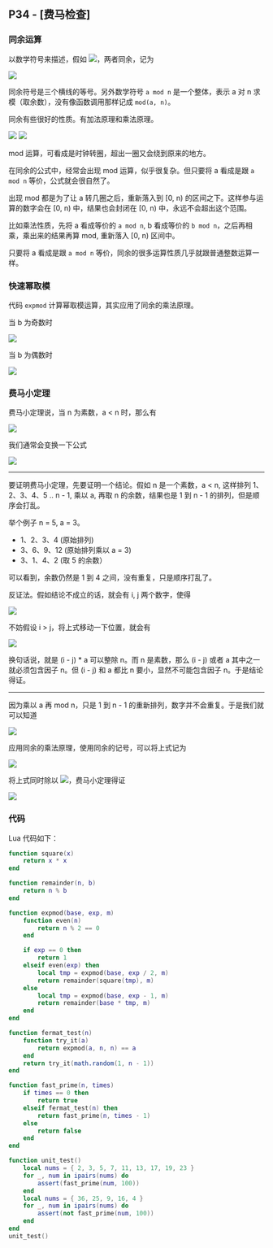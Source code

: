 ## P34 - [费马检查]

### 同余运算

以数学符号来描述，假如 <img src="http://latex.codecogs.com/svg.latex?a\bmod%20n%20==%20b\bmod%20n"/>，两者同余，记为 

<img src="http://latex.codecogs.com/svg.latex?a\equiv%20b\mod%20n"/>

同余符号是三个横线的等号。另外数学符号 `a mod n` 是一个整体，表示 a 对 n 求模（取余数），没有像函数调用那样记成 `mod(a, n)`。

同余有些很好的性质。有加法原理和乘法原理。

<img src="http://latex.codecogs.com/svg.latex?(a+b)\bmod%20n%20=%20[(a\bmod%20n)+(b\bmod%20n)]\bmod%20n"/>

<img src="http://latex.codecogs.com/svg.latex?ab\bmod%20n%20=%20[(a\bmod%20n)(b\bmod%20n)]\bmod%20n"/>

mod 运算，可看成是时钟转圈，超出一圈又会绕到原来的地方。

在同余的公式中，经常会出现 mod 运算，似乎很复杂。但只要将 a 看成是跟 `a mod n` 等价，公式就会很自然了。

出现 mod 都是为了让 a 转几圈之后，重新落入到 [0, n) 的区间之下。这样参与运算的数字会在 [0, n) 中，结果也会封闭在 [0, n) 中，永远不会超出这个范围。

比如乘法性质，先将 a 看成等价的 `a mod n`, b 看成等价的 `b mod n`，之后再相乘，乘出来的结果再算 mod, 重新落入 [0, n) 区间中。

只要将 a 看成是跟 `a mod n` 等价，同余的很多运算性质几乎就跟普通整数运算一样。

### 快速幂取模

代码 `expmod` 计算幂取模运算，其实应用了同余的乘法原理。

当 b 为奇数时

<img src="http://latex.codecogs.com/svg.latex?a^b\bmod%20n%20=%20aa^{b-1}\bmod%20n=%20[(a\bmod%20n)(a^{b-1}\bmod%20n)]\bmod%20n"/>

当 b 为偶数时

<img src="http://latex.codecogs.com/svg.latex?a^b\bmod%20n%20=%20a^{b/2}a^{b/2}\bmod%20n=%20(a^{b/2}\bmod%20n)^{2}\bmod%20n"/>

### 费马小定理

费马小定理说，当 n 为素数，a < n 时，那么有

<img src="http://latex.codecogs.com/svg.latex?a^{n}\equiv%20a\mod%20n"/>

我们通常会变换一下公式

<img src="http://latex.codecogs.com/svg.latex?a^{n-1}\equiv%201\mod%20n"/>

---

要证明费马小定理，先要证明一个结论。假如 n 是一个素数，a < n, 这样排列 1、2、3、4、5 .. n - 1, 乘以 a, 再取 n 的余数，结果也是 1 到 n - 1 的排列，但是顺序会打乱。

举个例子 n = 5, a = 3。

* 1、2、3、4	(原始排列)
* 3、6、9、12 (原始排列乘以 a = 3)
* 3、1、4、2 (取 5 的余数）

可以看到，余数仍然是 1 到 4 之间，没有重复，只是顺序打乱了。

反证法。假如结论不成立的话，就会有 i, j 两个数字，使得

<img src="http://latex.codecogs.com/svg.latex?i%20*%20a%20\equiv%20j%20*%20a\mod%20n"/>

不妨假设 i > j，将上式移动一下位置，就会有

<img src="http://latex.codecogs.com/svg.latex?(i%20-%20j)%20*%20a%20\equiv%200\mod%20n"/>

换句话说，就是 (i - j) * a 可以整除 n。而 n 是素数，那么 (i - j) 或者 a 其中之一就必须包含因子 n。但 (i - j) 和 a 都比 n 要小，显然不可能包含因子 n。于是结论得证。

---

因为乘以 a 再 mod n，只是 1 到 n - 1 的重新排列，数字并不会重复。于是我们就可以知道

<img src="http://latex.codecogs.com/svg.latex?(1%20*%202%20*%203%20....%20n%20-%201)%20=%20(a\bmod%20n)(2a\bmod%20n)(3a\bmod%20n)%20...%20((n-1)a\bmod%20n)"/>

应用同余的乘法原理，使用同余的记号，可以将上式记为

<img src="http://latex.codecogs.com/svg.latex?(1%20*%202%20*%203%20....%20n%20-%201)%20\equiv%20a%20*%202a%20*%203a%20*%20...%20(n-1)a\mod%20n"/>

将上式同时除以 <img src="http://latex.codecogs.com/svg.latex?(1 * 2 * 3 .... n - 1)"/>，费马小定理得证

<img src="http://latex.codecogs.com/svg.latex?a^{n-1}\equiv%201\mod%20n"/>

### 代码

Lua 代码如下：

``` Lua
function square(x) 
    return x * x
end

function remainder(n, b)
    return n % b
end

function expmod(base, exp, m)
    function even(n)
        return n % 2 == 0
    end

    if exp == 0 then 
        return 1
    elseif even(exp) then
        local tmp = expmod(base, exp / 2, m)
        return remainder(square(tmp), m)
    else
        local tmp = expmod(base, exp - 1, m)
        return remainder(base * tmp, m)
    end 
end

function fermat_test(n)
    function try_it(a)
        return expmod(a, n, n) == a 
    end
    return try_it(math.random(1, n - 1))
end

function fast_prime(n, times)
    if times == 0 then
        return true 
    elseif fermat_test(n) then 
        return fast_prime(n, times - 1)
    else 
        return false
    end 
end

function unit_test()
    local nums = { 2, 3, 5, 7, 11, 13, 17, 19, 23 }
    for _, num in ipairs(nums) do 
        assert(fast_prime(num, 100))
    end
    local nums = { 36, 25, 9, 16, 4 }
    for _, num in ipairs(nums) do 
        assert(not fast_prime(num, 100))
    end
end
unit_test()
```
